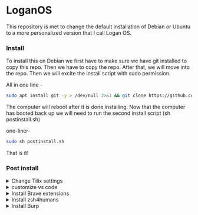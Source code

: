 # LoganOS

This repository is met to change the default installation of Debian or Ubuntu to a more personalized version that I call Logan OS.

### Install
To install this on Debian we first have to make sure we have git installed to copy this repo. Then we have to copy the repo. After that, we will move into the repo. Then we will excite the install script with sudo permission.

All in one line -  
```bash
sudo apt install git -y > /dev/null 2>&1 && git clone https://github.com/Logan-Roelofs/LoganOS/ > /dev/null 2>&1 && cd LoganOS && sudo sh install.sh 
```
The computer will reboot after it is done installing. Now that the computer has booted back up we will need to run the second install script (sh postinstall.sh)

one-liner-
```bash 
sudo sh postinstall.sh
```
That is it!

### Post install 

<details>
  <summary>Change Tilix settings</summary>
    Change Tilix theme to Linux and enable dark mode and terminal title style to none
</details>  

<details>
  <summary>customize vs code</summary>
    - customize vs code
</details>  

<details>
  <summary>Install Brave extensions</summary>
    List of all browser extensions to install in Brave- 

    https://chrome.google.com/webstore/detail/copyfish-%F0%9F%90%9F-free-ocr-soft/eenjdnjldapjajjofmldgmkjaienebbj

    https://chrome.google.com/webstore/detail/read-aloud-a-text-to-spee/hdhinadidafjejdhmfkjgnolgimiaplp

    https://chrome.google.com/webstore/detail/hack-tools/cmbndhnoonmghfofefkcccljbkdpamhi

    https://chrome.google.com/webstore/detail/dark-reader/eimadpbcbfnmbkopoojfekhnkhdbieeh

    https://chrome.google.com/webstore/detail/foxyproxy-standard/gcknhkkoolaabfmlnjonogaaifnjlfnp

    https://chrome.google.com/webstore/detail/gnome-shell-integration/gphhapmejobijbbhgpjhcjognlahblep

    https://chrome.google.com/webstore/detail/cookie-editor/hlkenndednhfkekhgcdicdfddnkalmdm

    https://chrome.google.com/webstore/detail/colorpick-eyedropper/ohcpnigalekghcmgcdcenkpelffpdolg

    https://chrome.google.com/webstore/detail/auto-hd4k8k-for-youtube-y/fjdmkanbdloodhegphphhklnjfngoffa

</details>

<details>
  <summary>Install zsh4humans</summary>

  ### Code to install zsh4humans
  install zsh4humans
  ```bash
  chsh -s $(which zsh) && 
  if command -v curl >/dev/null 2>&1; then
    sh -c "$(curl -fsSL https://raw.githubusercontent.com/romkatv/zsh4humans/v5/install)" && 
  else
    sh -c "$(wget -O- https://raw.githubusercontent.com/romkatv/zsh4humans/v5/install)"
  fi
  ```
</details>

<details>
  <summary>Install Burp</summary>
  ### Install Burp
  Go to https://portswigger.net/burp/releases and download the file then 

  ```bash
  cd ~/Downloads/
  chmod +x file
  ./file
  ```
</details>
